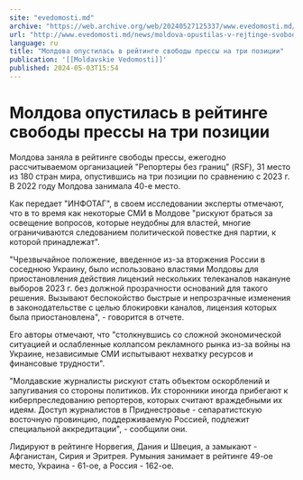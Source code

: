 ```yaml
---
site: "evedomosti.md"
archive: "https://web.archive.org/web/20240527125337/www.evedomosti.md/news/moldova-opustilas-v-rejtinge-svobody-pressy-na-tri-pozicii"
url: "http://www.evedomosti.md/news/moldova-opustilas-v-rejtinge-svobody-pressy-na-tri-pozicii"
language: ru
title: "Молдова опустилась в рейтинге свободы прессы на три позиции"
publication: '[[Moldavskie Vedomosti]]'
published: 2024-05-03T15:54
---
```


# Молдова опустилась в рейтинге свободы прессы на три позиции

Молдова заняла в рейтинге свободы прессы, ежегодно рассчитываемом организацией "Репортеры без границ" (RSF), 31 место из 180 стран мира, опустившись на три позиции по сравнению с 2023 г. В 2022 году Молдова занимала 40-е место.

Как передает "ИНФОТАГ", в своем исследовании эксперты отмечают, что в то время как некоторые СМИ в Молдове "рискуют браться за освещение вопросов, которые неудобны для властей, многие ограничиваются следованием политической повестке дня партии, к которой принадлежат".

"Чрезвычайное положение, введенное из-за вторжения России в соседнюю Украину, было использовано властями Молдовы для приостановления действия лицензий нескольких телеканалов накануне выборов 2023 г. без должной прозрачности оснований для такого решения. Вызывают беспокойство быстрые и непрозрачные изменения в законодательстве с целью блокировки каналов, лицензия которых была приостановлена", - говорится в отчете.

Его авторы отмечают, что "столкнувшись со сложной экономической ситуацией и ослабленные коллапсом рекламного рынка из-за войны на Украине, независимые СМИ испытывают нехватку ресурсов и финансовые трудности".

"Молдавские журналисты рискуют стать объектом оскорблений и запугивания со стороны политиков. Их сторонники иногда прибегают к киберпреследованию репортеров, которых считают враждебными их идеям. Доступ журналистов в Приднестровье - сепаратистскую восточную провинцию, поддерживаемую Россией, подлежит специальной аккредитации", - сообщили они.

Лидируют в рейтинге Норвегия, Дания и Швеция, а замыкают - Афганистан, Сирия и Эритрея. Румыния занимает в рейтинге 49-ое место, Украина - 61-ое, а Россия - 162-ое.